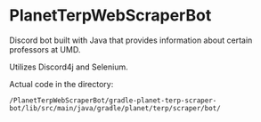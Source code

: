 # PlanetTerpWebScraperBot

Discord bot built with Java that provides information about certain professors at UMD.

Utilizes Discord4j and Selenium.

Actual code in the directory:
```
/PlanetTerpWebScraperBot/gradle-planet-terp-scraper-bot/lib/src/main/java/gradle/planet/terp/scraper/bot/
```

